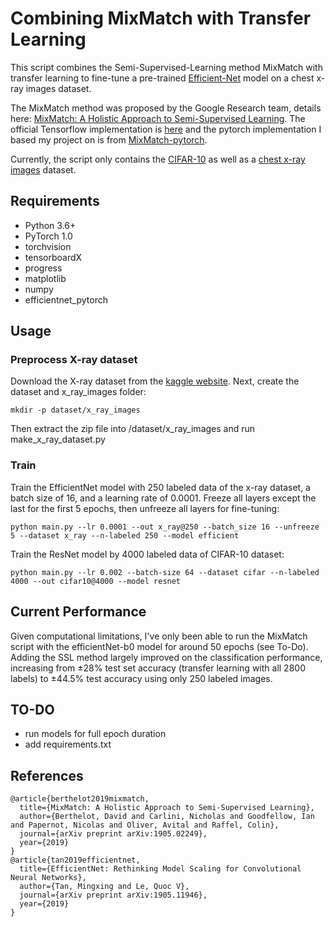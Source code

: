 # Combining MixMatch with Transfer Learning

This script combines the Semi-Supervised-Learning method MixMatch with transfer learning to fine-tune a pre-trained [Efficient-Net](https://github.com/lukemelas/EfficientNet-PyTorch) model on a chest x-ray images dataset.

The MixMatch method was proposed by the Google Research team, details here: [MixMatch: A Holistic Approach to Semi-Supervised Learning](https://arxiv.org/abs/1905.02249). The official Tensorflow implementation is [here](https://github.com/google-research/mixmatch) and the pytorch implementation I based my project on is from [MixMatch-pytorch](https://github.com/YU1ut/MixMatch-pytorch).

Currently, the script only contains the [CIFAR-10](https://www.cs.toronto.edu/~kriz/cifar.html) as well as a [chest x-ray images](https://www.kaggle.com/nih-chest-xrays/sample) dataset.


## Requirements
- Python 3.6+
- PyTorch 1.0
- torchvision
- tensorboardX
- progress
- matplotlib
- numpy
- efficientnet_pytorch

## Usage
### Preprocess X-ray dataset
Download the X-ray dataset from the [kaggle website](https://www.kaggle.com/nih-chest-xrays/sample/downloads/sample.zip/4). 
Next, create the dataset and x_ray_images folder:
```
mkdir -p dataset/x_ray_images
```
Then extract the zip file into /dataset/x_ray_images and run make_x_ray_dataset.py


### Train
Train the EfficientNet model with 250 labeled data of the x-ray dataset, a batch size of 16, and a learning rate of 0.0001. Freeze all layers except the last for the first 5 epochs, then unfreeze all layers for fine-tuning:

```
python main.py --lr 0.0001 --out x_ray@250 --batch_size 16 --unfreeze 5 --dataset x_ray --n-labeled 250 --model efficient
```

Train the ResNet model by 4000 labeled data of CIFAR-10 dataset:

```
python main.py --lr 0.002 --batch-size 64 --dataset cifar --n-labeled 4000 --out cifar10@4000 --model resnet
```

## Current Performance
Given computational limitations, I've only been able to run the MixMatch script with the efficientNet-b0 model for around 50 epochs (see To-Do). Adding the SSL method largely improved on the classification performance, increasing from ±28% test set accuracy (transfer learning with all 2800 labels) to ±44.5% test accuracy using only 250 labeled images.

## TO-DO
- run models for full epoch duration
- add requirements.txt


## References
```
@article{berthelot2019mixmatch,
  title={MixMatch: A Holistic Approach to Semi-Supervised Learning},
  author={Berthelot, David and Carlini, Nicholas and Goodfellow, Ian and Papernot, Nicolas and Oliver, Avital and Raffel, Colin},
  journal={arXiv preprint arXiv:1905.02249},
  year={2019}
}
@article{tan2019efficientnet,
  title={EfficientNet: Rethinking Model Scaling for Convolutional Neural Networks},
  author={Tan, Mingxing and Le, Quoc V},
  journal={arXiv preprint arXiv:1905.11946},
  year={2019}
}
```
